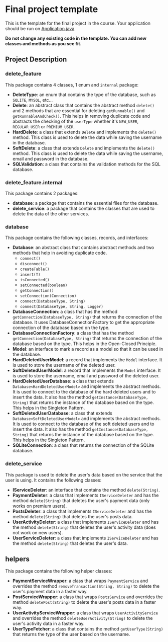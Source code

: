 Final project template 
======================
This is the template for the final project in the course. Your application should be run on [Application.java](src%2Fedu%2Fnajah%2Fcap%2Fdata%2FApplication.java)

**Do not change any existing code in the template. You can add new classes and methods as you see fit.**

## Project Description
### delete_feature
This package contains 4 classes, 1 enum and `internal` package:
* **DeleteType**: an enum that contains the type of the database, such as `SQLITE`, `MYSQL`, etc...
* **Delete**: an abstract class that contains the abstract method `delete()` and 2 methods that are essential for deleting `getRunnable()` and `getRunnableAndCheck()`. This helps in removing duplicate code and abstracts the checking of the `userType` whether it's `NEW_USER`, `REGULAR_USER` or `PREMIUM_USER`.
* **HardDelete**: a class that extends `Delete` and implements the `delete()` method. This class is used to delete the data while saving the username in the database.
* **SoftDelete**: a class that extends `Delete` and implements the `delete()` method. This class is used to delete the data while saving the username, email and password in the database.
* **SQLValidation**: a class that contains the validation methods for the SQL database.

### delete_feature.internal
This package contains 2 packages:
* **database**: a package that contains the essential files for the database.
* **delete_service**: a package that contains the classes that are used to delete the data of the other services.

### database
This package contains the following classes, records, and interfaces:
* **Database<T extends Model>**: an abstract class that contains abstract methods and two methods that help in avoiding duplicate code.
    * `connect()`
    * `disconnect()`
    * `createTable()`
    * `insert(T)`
    * `isConnected()`
    * `setConnected(boolean)`
    * `getConnection()`
    * `setConnection(Connection)`
    * `connect(DatabaseType, String)`
    * `connect(DatabaseType, String, Logger)`
* **DatabaseConnection**: a class that has the method `getConnection(DatabaseType, String)` that returns the connection of the database. It uses DatabaseConnectionFactory to get the appropriate connection of the database based on the type.
* **DatabaseConnectionFactory**: a class that has the method `getConnection(DatabaseType, String)` that returns the connection of the database based on the type. This helps in the Open-Closed Principle.
* **Model**: an interface to mark a record as a model so that it can be used in the database.
* **HardDeletedUserModel**: a record that implements the `Model` interface. It is used to store the username of the deleted user.
* **SoftDeletedUserModel**: a record that implements the `Model` interface. It is used to store the username, email and password of the deleted user.
* **HardDeletedUserDatabase**: a class that extends `Database<HardDeletedUserModel>` and implements the abstract methods. It is used to connect to the database of the hard deleted users and to insert the data. It also has the method `getInstance(DatabaseType, String)` that returns the instance of the database based on the type. This helps in the Singleton Pattern.
* **SoftDeletedUserDatabase**: a class that extends `Database<SoftDeletedUserModel>` and implements the abstract methods. It is used to connect to the database of the soft deleted users and to insert the data. It also has the method `getInstance(DatabaseType, String)` that returns the instance of the database based on the type. This helps in the Singleton Pattern.
* **SQLiteConnection**: a class that returns the connection of the SQLite database.

### delete_service
This package is used to delete the user's data based on the service that the user is using. It contains the following classes:
* **IServiceDeleter**: an interface that contains the method `delete(String)`.
* **PaymentDeleter**: a class that implements `IServiceDeleter` and has the method `delete(String)` that deletes the user's payment data (only works on premium users).
* **PostsDeleter**: a class that implements `IServiceDeleter` and has the method `delete(String)` that deletes the user's posts data.
* **UserActivityDeleter**: a class that implements `IServiceDeleter` and has the method `delete(String)` that deletes the user's activity data (does not work on new users).
* **UserServiceDeleter**: a class that implements `IServiceDeleter` and has the method `delete(String)` that deletes the user's data.

## helpers
This package contains the following helper classes:
* **PaymentServiceWrapper**: a class that wraps `PaymentService` and overrides the method `removeTransaction(String, String)` to delete the user's payment data in a faster way.
* **PostServiceWrapper**: a class that wraps `PostsService` and overrides the method `deletePost(String)` to delete the user's posts data in a faster way.
* **UserActivityServiceWrapper**: a class that wraps `UserActivityService` and overrides the method `deleteUserActivity(String)` to delete the user's activity data in a faster way.
* **UserTypeFetcher**: a class that contains the method `getUserType(String)` that returns the type of the user based on the username.